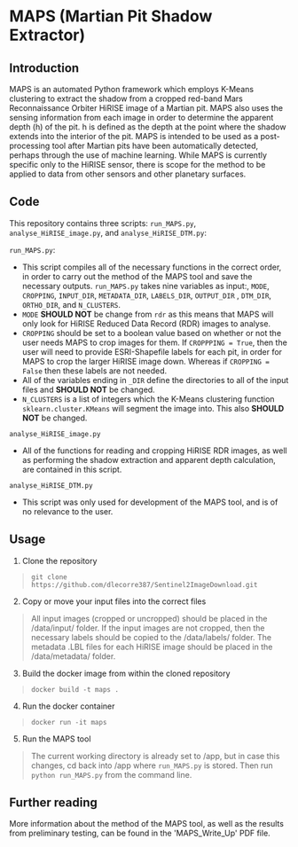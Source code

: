 # **MAPS** (**Ma**rtian **P**it **S**hadow Extractor)
## Introduction
MAPS is an automated Python framework which employs K-Means clustering to extract the shadow from a cropped red-band Mars Reconnaissance Orbiter HiRISE image of a Martian pit. MAPS also uses the sensing information from each image in order to determine the apparent depth (h) of the pit. h is defined as the depth at the point where the shadow extends into the interior of the pit. MAPS is intended to be used as a post-processing tool after Martian pits have been automatically detected, perhaps through the use of machine learning. While MAPS is currently specific only to the HiRISE sensor, there is scope for the method to be applied to data from other sensors and other planetary surfaces.

## Code
This repository contains three scripts: `run_MAPS.py`, `analyse_HiRISE_image.py`, and `analyse_HiRISE_DTM.py`:

`run_MAPS.py`:
- This script compiles all of the necessary functions in the correct order, in order to carry out the method of the MAPS tool and save the necessary outputs. `run_MAPS.py` takes nine variables as input:, `MODE`, `CROPPING`, `INPUT_DIR`, `METADATA_DIR`, `LABELS_DIR`, `OUTPUT_DIR` , `DTM_DIR`, `ORTHO_DIR`, and `N_CLUSTERS`.
- `MODE` **SHOULD NOT** be change from `rdr` as this means that MAPS will only look for HiRISE Reduced Data Record (RDR) images to analyse.
- `CROPPING` should be set to a boolean value based on whether or not the user needs MAPS to crop images for them. If `CROPPPING = True`, then the user will need to provide ESRI-Shapefile labels for each pit, in order for MAPS to crop the larger HiRISE image down. Whereas if `CROPPING = False` then these labels are not needed.
- All of the variables ending in `_DIR` define the directories to all of the input files and **SHOULD NOT** be changed.
- `N_CLUSTERS` is a list of integers which the K-Means clustering function `sklearn.cluster.KMeans` will segment the image into. This also **SHOULD NOT** be changed.

`analyse_HiRISE_image.py`
- All of the functions for reading and cropping HiRISE RDR images, as well as performing the shadow extraction and apparent depth calculation, are contained in this script.

`analyse_HiRISE_DTM.py`
- This script was only used for development of the MAPS tool, and is of no relevance to the user.

## Usage
1. Clone the repository
> `git clone https://github.com/dlecorre387/Sentinel2ImageDownload.git`

2. Copy or move your input files into the correct files
> All input images (cropped or uncropped) should be placed in the /data/input/ folder. If the input images are not cropped, then the necessary labels should be copied to the /data/labels/ folder. The metadata .LBL files for each HiRISE image should be placed in the /data/metadata/ folder.

3. Build the docker image from within the cloned repository
> `docker build -t maps .`

4. Run the docker container
> `docker run -it maps`

5. Run the MAPS tool
> The current working directory is already set to /app, but in case this changes, cd back into /app where `run_MAPS.py` is stored. Then run `python run_MAPS.py` from the command line.

## Further reading
More information about the method of the MAPS tool, as well as the results from preliminary testing, can be found in the 'MAPS_Write_Up' PDF file.
